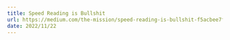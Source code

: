 ```yaml
---
title: Speed Reading is Bullshit
url: https://medium.com/the-mission/speed-reading-is-bullshit-f5acbee7f59e
date: 2022/11/22
---
```

